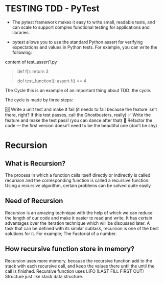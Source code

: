 # TESTING TDD - PyTest
- The pytest framework makes it easy to write small, readable tests, and can scale to support complex functional testing for applications and libraries.

- pytest allows you to use the standard Python assert for verifying expectations and values in Python tests. For example, you can write the following:


content of test_assert1.py
>def f():
>     return 3
> 
> def test_function():
>    assert f() == 4



The Cycle
this is an example of an important thing about TDD: the cycle.

The cycle is made by three steps:

🆘 Write a unit test and make it fail (it needs to fail because the feature isn’t there, right? If this test passes, call the Ghostbusters, really)
✅ Write the feature and make the test pass! (you can dance after that)
🔵 Refactor the code — the first version doesn’t need to be the beautiful one (don’t be shy)



# Recursion
## What is Recursion? 
The process in which a function calls itself directly or indirectly is called recursion and the corresponding function is called a recursive function. Using a recursive algorithm, certain problems can be solved quite easily

## Need of Recursion
Recursion is an amazing technique with the help of which we can reduce the length of our code and make it easier to read and write. It has certain advantages over the iteration technique which will be discussed later. A task that can be defined with its similar subtask, recursion is one of the best solutions for it. For example; The Factorial of a number.

## How recursive function store in memory?
Recursion uses more memory, because the recursive function add to the stack with each recursive call, and keep the values there until the until the call is finished. Recursive function uses LIFO (LAST FILL FIRST OUT) Structure just like stack data structure.